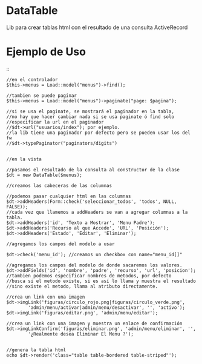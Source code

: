 DataTable
=========

Lib para crear tablas html con el resultado de una consulta ActiveRecord

Ejemplo de Uso
==============

::

	//en el controlador
	$this->menus = Load::model("menus")->find();

	//tambien se puede paginar
	$this->menus = Load::model("menus")->paginate("page: $pagina");

	//si se usa el paginate, se mostrará el paginador en la tabla,
	//no hay que hacer cambiar nada si se usa paginate ó find solo
	//especificar la url en el paginador
	//$dt->url("usuarios/index"); por ejemplo.
	//la lib tiene una paginador por defecto pero se pueden usar los del fw
	//$dt->typePaginator("paginators/digits")


	//en la vista

	//pasamos el resultado de la consulta al constructor de la clase
	$dt = new DataTable($menus);

	//creamos las cabeceras de las columnas

	//podemos pasar cualquier html en las columnas
	$dt->addHeaders(Form::check('seleccionar_todos', 'todos', NULL, FALSE));
	//cada vez que llamemos a addHeaders se van a agregar columnas a la tabla.
	$dt->addHeaders('id', 'Texto a Mostrar', 'Menu Padre');
	$dt->addHeaders('Recurso al que Accede', 'URL', 'Posición');
	$dt->addHeaders('Estado', 'Editar', 'Eliminar');

	//agregamos los campos del modelo a usar

	$dt->check('menu_id'); //creamos un checkbox con name="menu_id[]"

	//agregamos los campos del modelo de donde sacaremos los valores.
	$dt->addFields('id', 'nombre', 'padre', 'recurso', 'url', 'posicion');
	//tambien podemos especificar nombres de metodos, por defecto
	//busca si el metodo existe, si es así lo llama y muestra el resultado
	//sino existe el metodo, llama al atributo directamente.

	//crea un link con una imagen
	$dt->imgLink('figuras/circulo_rojo.png|figuras/circulo_verde.png',
	        'admin/menu/activar|admin/menu/desactivar', '', 'activo');
	$dt->imgLink('figuras/editar.png', 'admin/menu/editar');

	//crea un link con una imagen y muestra un enlace de confirmación
	$dt->imgLinkConfirm('figuras/eliminar.png', 'admin/menu/eliminar', '',
	        '¿Realmente desea Eliminar El Menu ?');


	//genera la tabla html
	echo $dt->render('class="table table-bordered table-striped"');


